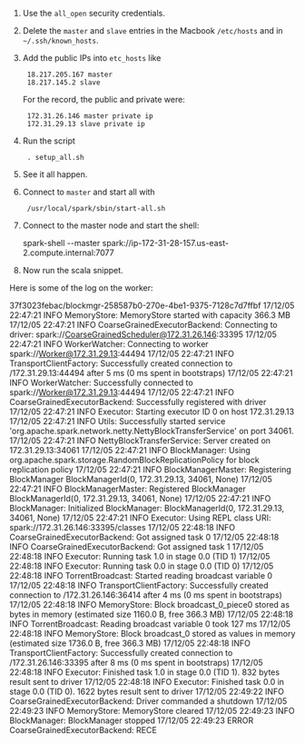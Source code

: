 1. Use the `all_open` security credentials.
1. Delete the `master` and `slave` entries in the Macbook `/etc/hosts` and in `~/.ssh/known_hosts`.
1. Add the public IPs into `etc_hosts` like

        18.217.205.167 master
        18.217.145.2 slave

    For the record, the public and private were:

        172.31.26.146 master private ip
        172.31.29.13 slave private ip

1. Run the script

        . setup_all.sh
1. See it all happen.
1. Connect to `master` and start all with

        /usr/local/spark/sbin/start-all.sh
1. Connect to the master node and start the shell:

    spark-shell --master spark://ip-172-31-28-157.us-east-2.compute.internal:7077

1. Now run the scala snippet.

Here is some of the log on the worker:

37f3023febac/blockmgr-258587b0-270e-4be1-9375-7128c7d7ffbf
17/12/05 22:47:21 INFO MemoryStore: MemoryStore started with capacity 366.3 MB
17/12/05 22:47:21 INFO CoarseGrainedExecutorBackend: Connecting to driver: spark://CoarseGrainedScheduler@172.31.26.146:33395
17/12/05 22:47:21 INFO WorkerWatcher: Connecting to worker spark://Worker@172.31.29.13:44494
17/12/05 22:47:21 INFO TransportClientFactory: Successfully created connection to /172.31.29.13:44494 after 5 ms (0 ms spent in bootstraps)
17/12/05 22:47:21 INFO WorkerWatcher: Successfully connected to spark://Worker@172.31.29.13:44494
17/12/05 22:47:21 INFO CoarseGrainedExecutorBackend: Successfully registered with driver
17/12/05 22:47:21 INFO Executor: Starting executor ID 0 on host 172.31.29.13
17/12/05 22:47:21 INFO Utils: Successfully started service 'org.apache.spark.network.netty.NettyBlockTransferService' on port 34061.
17/12/05 22:47:21 INFO NettyBlockTransferService: Server created on 172.31.29.13:34061
17/12/05 22:47:21 INFO BlockManager: Using org.apache.spark.storage.RandomBlockReplicationPolicy for block replication policy
17/12/05 22:47:21 INFO BlockManagerMaster: Registering BlockManager BlockManagerId(0, 172.31.29.13, 34061, None)
17/12/05 22:47:21 INFO BlockManagerMaster: Registered BlockManager BlockManagerId(0, 172.31.29.13, 34061, None)
17/12/05 22:47:21 INFO BlockManager: Initialized BlockManager: BlockManagerId(0, 172.31.29.13, 34061, None)
17/12/05 22:47:21 INFO Executor: Using REPL class URI: spark://172.31.26.146:33395/classes
17/12/05 22:48:18 INFO CoarseGrainedExecutorBackend: Got assigned task 0
17/12/05 22:48:18 INFO CoarseGrainedExecutorBackend: Got assigned task 1
17/12/05 22:48:18 INFO Executor: Running task 1.0 in stage 0.0 (TID 1)
17/12/05 22:48:18 INFO Executor: Running task 0.0 in stage 0.0 (TID 0)
17/12/05 22:48:18 INFO TorrentBroadcast: Started reading broadcast variable 0
17/12/05 22:48:18 INFO TransportClientFactory: Successfully created connection to /172.31.26.146:36414 after 4 ms (0 ms spent in bootstraps)
17/12/05 22:48:18 INFO MemoryStore: Block broadcast_0_piece0 stored as bytes in memory (estimated size 1160.0 B, free 366.3 MB)
17/12/05 22:48:18 INFO TorrentBroadcast: Reading broadcast variable 0 took 127 ms
17/12/05 22:48:18 INFO MemoryStore: Block broadcast_0 stored as values in memory (estimated size 1736.0 B, free 366.3 MB)
17/12/05 22:48:18 INFO TransportClientFactory: Successfully created connection to /172.31.26.146:33395 after 8 ms (0 ms spent in bootstraps)
17/12/05 22:48:18 INFO Executor: Finished task 1.0 in stage 0.0 (TID 1). 832 bytes result sent to driver
17/12/05 22:48:18 INFO Executor: Finished task 0.0 in stage 0.0 (TID 0). 1622 bytes result sent to driver
17/12/05 22:49:22 INFO CoarseGrainedExecutorBackend: Driver commanded a shutdown
17/12/05 22:49:23 INFO MemoryStore: MemoryStore cleared
17/12/05 22:49:23 INFO BlockManager: BlockManager stopped
17/12/05 22:49:23 ERROR CoarseGrainedExecutorBackend: RECE
